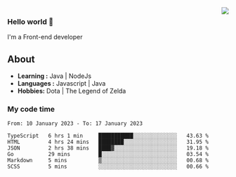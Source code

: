 <img align='right' src="https://github-readme-stats.vercel.app/api?username=jumodada&show_icons=true&theme=vue">

### Hello world 👋

I'm a Front-end developer 
    
## About
-  **Learning :** Java | NodeJs
-  **Languages :** Javascript | Java
-  **Hobbies:** Dota | The Legend of Zelda

### My code time

<!--START_SECTION:waka-->

```text
From: 10 January 2023 - To: 17 January 2023

TypeScript   6 hrs 1 min     ███████████░░░░░░░░░░░░░░   43.63 %
HTML         4 hrs 24 mins   ████████░░░░░░░░░░░░░░░░░   31.95 %
JSON         2 hrs 38 mins   ████▓░░░░░░░░░░░░░░░░░░░░   19.18 %
Go           29 mins         █░░░░░░░░░░░░░░░░░░░░░░░░   03.54 %
Markdown     5 mins          ▒░░░░░░░░░░░░░░░░░░░░░░░░   00.68 %
SCSS         5 mins          ░░░░░░░░░░░░░░░░░░░░░░░░░   00.66 %
```

<!--END_SECTION:waka-->
